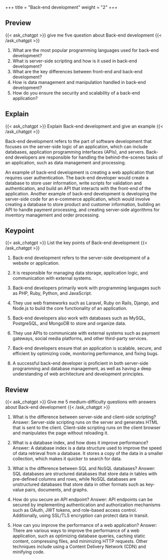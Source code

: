+++
title = "Back-end development"
weight = "2"
+++
## Preview
{{< ask_chatgpt >}}
give me five question about Back-end development
{{< /ask_chatgpt >}}



1. What are the most popular programming languages used for back-end development?
2. What is server-side scripting and how is it used in back-end development?
3. What are the key differences between front-end and back-end development?
4. How is data management and manipulation handled in back-end development?
5. How do you ensure the security and scalability of a back-end application?   

## Explain
{{< ask_chatgpt >}}
Explain Back-end development and give an example
{{< /ask_chatgpt >}}



Back-end development refers to the part of software development that focuses on the server-side logic of an application, which can include databases, application programming interfaces (APIs), and servers. Back-end developers are responsible for handling the behind-the-scenes tasks of an application, such as data management and processing.

An example of back-end development is creating a web application that requires user authentication. The back-end developer would create a database to store user information, write scripts for validation and authentication, and build an API that interacts with the front-end of the application. Another example of back-end development is developing the server-side code for an e-commerce application, which would involve creating a database to store product and customer information, building an API to handle payment processing, and creating server-side algorithms for inventory management and order processing.   

## Keypoint
{{< ask_chatgpt >}}
List the key points of Back-end development
{{< /ask_chatgpt >}}



1. Back-end development refers to the server-side development of a website or application. 

2. It is responsible for managing data storage, application logic, and communication with external systems. 

3. Back-end developers primarily work with programming languages such as PHP, Ruby, Python, and JavaScript. 

4. They use web frameworks such as Laravel, Ruby on Rails, Django, and Node.js to build the core functionality of an application. 

5. Back-end developers also work with databases such as MySQL, PostgreSQL, and MongoDB to store and organize data. 

6. They use APIs to communicate with external systems such as payment gateways, social media platforms, and other third-party services. 

7. Back-end developers ensure that an application is scalable, secure, and efficient by optimizing code, monitoring performance, and fixing bugs. 

8. A successful back-end developer is proficient in both server-side programming and database management, as well as having a deep understanding of web architecture and development principles.   

## Review
{{< ask_chatgpt >}}
Give me 5 medium-difficulty questions with answers about Back-end development
{{< /ask_chatgpt >}}



1) What is the difference between server-side and client-side scripting?
Answer: Server-side scripting runs on the server and generates HTML that is sent to the client. Client-side scripting runs on the client browser and manipulates the page without reloading it.

2) What is a database index, and how does it improve performance?
Answer: A database index is a data structure used to improve the speed of data retrieval from a database. It stores a copy of the data in a smaller collection, which makes it quicker to search for data.

3) What is the difference between SQL and NoSQL databases?
Answer: SQL databases are structured databases that store data in tables with pre-defined columns and rows, while NoSQL databases are unstructured databases that store data in other formats such as key-value pairs, documents, and graphs.

4) How do you secure an API endpoint?
Answer: API endpoints can be secured by implementing authentication and authorization mechanisms such as OAuth, JWT tokens, and role-based access control. Additionally, using SSL/TLS encryption can protect data in transit.

5) How can you improve the performance of a web application?
Answer: There are various ways to improve the performance of a web application, such as optimizing database queries, caching static content, compressing files, and minimizing HTTP requests. Other techniques include using a Content Delivery Network (CDN) and minifying code.   


